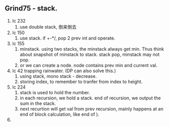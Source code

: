 ## Grind75 - stack.
1. lc 232
   1. use double stack, 倒来倒去
2. lc 150
   1. use stack. if +-*/, pop 2 prev int and operate.
3. lc 155
   1. minstack. using two stacks, the minstack always get min. Thus think about snapshot of minstack to stack. stack pop, minstack may not pop.
   2. or we can create a node. node contains prev min and current val. 
4. lc 42 trapping rainwater. (DP can also solve this.)
   1. using stack, mono stack - decrease.
   2. storing index, to remember to tranfer from index to height.
5. lc 224
   1. stack is used to hold the number.
   2. in each recursion, we hold a stack. end of recursion, we output the sum in the stack.
   3. next recurtion will get val from prev recursion, mainly happens at an end of block calculation, like end of ).
4. 